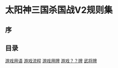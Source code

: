 # 太阳神三国杀国战V2规则集

## 序

## 目录

[游戏用语]()
[游戏流程]()
[游戏用牌]()
[游戏？？牌](GameCard/index.md)
[武将牌](General/index.md)
